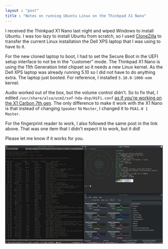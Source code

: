 ```yaml
---
layout : "post"
title : "Notes on running Ubuntu Linux on the Thinkpad X1 Nano"
---
```


I received the Thinkpad X1 Nano last night and wiped Windows to install Ubuntu. I was too lazy to install Ubuntu from scratch, so I used [CloneZilla](https://clonezilla.org/) to transfer the current Linux installation the Dell XPS laptop that I was using to have to it.

For the new cloned laptop to boot, I had to set the Secure Boot in the UEFI setup interface to not be in the "customer" mode. The Thinkpad X1 Nano is using the 11th Generation Intel chipset so it needs a new Linux kernel. As the Dell XPS laptop was already running 5.10 so I did not have to do anything extra. The laptop just booted. For reference, I installed `5.10.0-1008-oem` kernel.

Audio worked out of the box, but the volume control didn't. So to fix that, I edited `/usr/share/alsa/ucm2/sof-hda-dsp/HiFi.conf` [as if you're working on the X1 Carbon 7th gen](https://www.sysorchestra.com/linux-mint-20-upgrade-on-lenovo-thinkpad-x1-carbon-7th-sound-and-fingerprints/). The only difference to make it work with the X1 Nano is that instead of changing `Speaker` to `Master`, I changed it to `PGA1.0 1 Master`.

For the fingerprint reader to work, I also followed the same post in the link above. That was one item that I didn't expect it to work, but it did!

Please let me know if it works for you.

![Thinkpad X1 Nano Gen1](/assets/posts-images/thinkpadx1nano.png)
